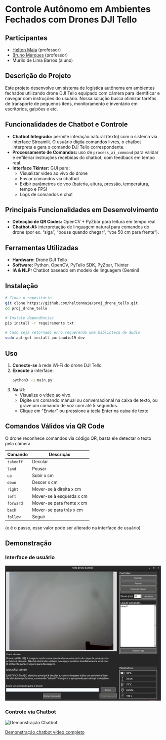 # **Controle Autônomo em Ambientes Fechados com Drones DJI Tello**  
## Participantes
- [Helton Maia](https://heltonmaia.com/) (professor)
- [Bruno Marques](https://sigaa.ufrn.br/sigaa/public/docente/portal.jsf?siape=1170845) (professor)
- Murilo de Lima Barros (aluno)

## **Descrição do Projeto**  
Este projeto desenvolve um sistema de logística autônoma em ambientes fechados utilizando drone DJI Tello equipado com câmera para identificar e navegar com instruções do usuário. Nossa solução busca otimizar tarefas de transporte de pequenos itens, monitoramento e inventário em escritórios, galpões e etc.

## **Funcionalidades de Chatbot e Controle**
- **Chatbot Integrado:** permite interação natural (texto) com o sistema via interface Streamlit. O usuário digita comandos livres, o chatbot interpreta e gera o comando DJI Tello correspondente.
- **Processamento de Comandos:** uso de `process_ai_command` para validar e enfileirar instruções recebidas do chatbot, com feedback em tempo real.
- **Interface Tkinter:** GUI para:
  - Visualizar vídeo ao vivo do drone
  - Enviar comandos via chatbot
  - Exibir parâmetros de voo (bateria, altura, pressão, temperatura, tempo e FPS)
  - Logs de comandos e chat

## **Principais Funcionalidades em Desenvolvimento**
- **Detecção de QR Codes:** OpenCV + PyZbar para leitura em tempo real.
- **Chatbot-AI:** interpretação de linguagem natural para comandos do drone (por ex. “siga”, “pouse quando chegar”, “voe 50 cm para frente”).

## **Ferramentas Utilizadas**
- **Hardware:** Drone DJI Tello
- **Software:** Python, OpenCV, PyTello SDK, PyZbar, Tkinter
- **IA & NLP:** Chatbot baseado em modelo de linguagem (Gemini)

## **Instalação**
```bash
# Clone o repositório
git clone https://github.com/heltonmaia/proj_drone_tello.git
cd proj_drone_tello
```
```bash
# Instale dependências
pip install -r requirements.txt
```

```bash
# Caso seja retornado erro requerendo uma biblioteca de áudio
sudo apt-get install portaudio19-dev
```

## **Uso**
1. **Conecte-se** à rede Wi‑Fi do drone DJI Tello.
2. **Execute** a interface:
   ```bash
   python3 -u main.py
   ```
3. **Na UI**:
   - Visualize o vídeo ao vivo.
   - Digite um comando manual ou conversacional na caixa de texto, ou grave um comando de voz com até 5 segundos.
   - Clique em "Enviar" ou pressione a tecla Enter na caixa de texto

## **Comandos Válidos via QR Code**
 O drone reconhece comandos via código QR, basta ele detectar o texto pela câmera.

| Comando         | Descrição                    |
|-----------------|------------------------------|
| `takeoff`       | Decolar                      |
| `land`          | Pousar                       |
| `up`            | Subir x cm                   |
| `down`          | Descer x cm                  |
| `right`         | Mover-se à direita x cm      |
| `left`          | Mover-se à esquerda x cm     |
| `forward`       | Mover-se para frente x cm    |
| `back`          | Mover-se para trás x cm      |
| `follow`        | Seguir                       |

(x é o passo, esse valor pode ser alterado na interface de usuário)

## **Demonstração**
### Interface de usuário
![Tela de controle](images/interface.png)

### Controle via Chatbot
![Demonstração Chatbot](images/chatbot.gif)

[Demonstração chatbot vídeo completo](https://youtu.be/vL5yCmnsLeQ)

 

 


